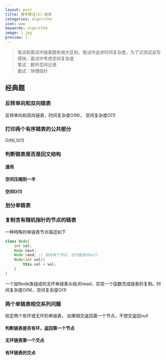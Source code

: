 ```yaml
---
layout: post
title: 重学算法(5)-链表
categories: algorithm
icon: www
keywords: algorithm
image: 1.jpg
preview: 1
---
```

>笔试和面试中链表题有很大区别，笔试中追求时间复杂度，为了过测试且写得快，面试中考虑空间复杂度<br>
>笔试：额外空间记录<br>
>面试：快慢指针
>

## 经典题
### 反转单向和双向链表
反转单向和双向链表，时间复杂度O(N)， 空间复杂度O(1)
### 打印两个有序链表的公共部分
O(N),O(1)
### 判断链表是否是回文结构
#### 通用
#### 空间压缩到一半
#### 空间O(1)
### 划分单链表
### 复制含有随机指针的节点的链表
一种特殊的单链表节点描述如下
```java
class Node{
	int val;
	Node next;
	Node rand; // 指向某个节点，也可能指向null
	Node(int val){
		this.val = val;
	}
}
```
一个由Node类组成的无环单链表头结点head，实现一个函数完成链表的复制。时间复杂度O(N)，空间复杂度O(1)
### 两个单链表相交系列问题
给定两个有环或无环的单链表， 如果相交返回第一个节点，不想交返回null
#### 判断链表是否有环，返回第一个节点
#### 无环链表第一个交点
#### 有环链表的交点